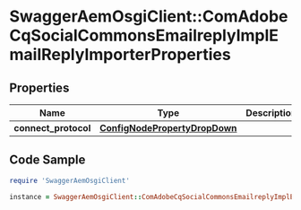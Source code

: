 # SwaggerAemOsgiClient::ComAdobeCqSocialCommonsEmailreplyImplEmailReplyImporterProperties

## Properties

Name | Type | Description | Notes
------------ | ------------- | ------------- | -------------
**connect_protocol** | [**ConfigNodePropertyDropDown**](ConfigNodePropertyDropDown.md) |  | [optional] 

## Code Sample

```ruby
require 'SwaggerAemOsgiClient'

instance = SwaggerAemOsgiClient::ComAdobeCqSocialCommonsEmailreplyImplEmailReplyImporterProperties.new(connect_protocol: null)
```


